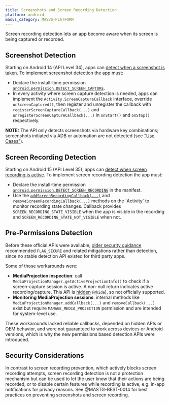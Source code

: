 ```yaml
---
title: Screenshots and Screen Recording Detection
platform: android
masvs_category: MASVS-PLATFORM
---
```


Screen recording detection lets an app become aware when its screen is being captured or recorded.

## Screenshot Detection

Starting on Android 14 (API Level 34), apps can [detect when a screenshot is taken](https://developer.android.com/about/versions/14/features/screenshot-detection). To implement screenshot detection the app must:

- Declare the install-time permission [`android.permission.DETECT_SCREEN_CAPTURE`](https://developer.android.com/reference/android/Manifest.permission#DETECT_SCREEN_CAPTURE).
- In every activity where screen capture detection is needed, apps can implement the `Activity.ScreenCaptureCallback` interface, override `onScreenCaptured()`, then register and unregister the callback with `registerScreenCaptureCallback(...)` and `unregisterScreenCaptureCallback(...)` in `onStart()` and `onStop()` respectively.

**NOTE:** The API only detects screenshots via hardware key combinations; screenshots initiated via ADB or automation are not detected (see ["Use Cases"](https://developer.android.com/about/versions/14/features/screenshot-detection#use-cases)).

## Screen Recording Detection

Starting on Android 15 (API Level 35), apps can [detect when screen recording is active](https://developer.android.com/about/versions/15/features#screen-recording-detection). To implement screen recording detection the app must:

- Declare the install-time permission [`android.permission.DETECT_SCREEN_RECORDING`](https://developer.android.com/reference/android/Manifest.permission#DETECT_SCREEN_RECORDING) in the manifest.
- Use the [`addScreenRecordingCallback(...)`](https://developer.android.com/reference/android/view/WindowManager#addScreenRecordingCallback(java.util.concurrent.Executor,%20java.util.function.Consumer%3Cjava.lang.Integer%3E)) and [`removeScreenRecordingCallback(...)`](https://developer.android.com/reference/android/view/WindowManager#removeScreenRecordingCallback(java.util.function.Consumer%3Cjava.lang.Integer%3E)) methods on the `Activity` to monitor recording state changes. Callback provides `SCREEN_RECORDING_STATE_VISIBLE` when the app is visible in the recording and `SCREEN_RECORDING_STATE_NOT_VISIBLE` when not.

## Pre-Permissions Detection

Before these official APIs were available, [older security guidance](https://wwws.nightwatchcybersecurity.com/2016/04/13/research-securing-android-applications-from-screen-capture/) recommended `FLAG_SECURE` and related mitigations rather than detection, since no stable detection API existed for third party apps.

Some of those workarounds were:

- **MediaProjection inspection**: call `MediaProjectionManager.getActiveProjectionInfo()` to check if a screen-capture session is active. A non-null return indicates active recording/capture. This API is [hidden](https://android.googlesource.com/platform/frameworks/base/+/9e8d9ac/media/java/android/media/projection/MediaProjectionManager.java#110) (`@hide`), so not officially supported.
- **Monitoring MediaProjection sessions**: internal methods like `MediaProjectionManager.addCallback(...)` and `removeCallback(...)` exist but require `MANAGE_MEDIA_PROJECTION` permission and are intended for system-level use.

These workarounds lacked reliable callbacks, depended on hidden APIs or OEM behavior, and were not guaranteed to work across devices or Android versions, which is why the new permissions based detection APIs were introduced.

## Security Considerations

In contrast to screen recording prevention, which actively blocks screen recording attempts, screen recording detection is not a protection mechanism but can be used to let the user know that their actions are being recorded, or to disable certain features while recording is active, e.g. in-app notifications for privacy reasons. See @MASTG-BEST-0014 for best practices on preventing screenshots and screen recording.
